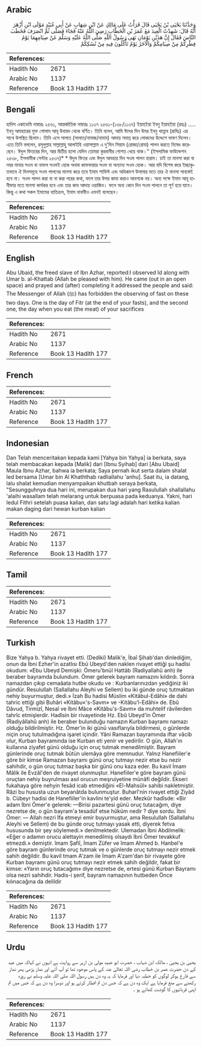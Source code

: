## Arabic


<div dir="rtl" lang="ar" style={{fontSize:'larger',backgroundColor:'#f8f9fa',padding:20}}>
وَحَدَّثَنَا يَحْيَى بْنُ يَحْيَى قَالَ قَرَأْتُ عَلَى مَالِكٍ عَنْ ابْنِ شِهَابٍ عَنْ أَبِي عُبَيْدٍ مَوْلَى ابْنِ أَزْهَرَ أَنَّهُ قَالَ: شَهِدْتُ الْعِيدَ مَعَ عُمَرَ بْنِ الْخَطَّابِ رَضِيَ اللَّهُ عَنْهُ فَجَاءَ فَصَلَّى ثُمَّ انْصَرَفَ فَخَطَبَ النَّاسَ فَقَالَ إِنَّ هَذَيْنِ يَوْمَانِ نَهَى رَسُولُ اللَّهِ صَلَّى اللَّهُ عَلَيْهِ وَسَلَّمَ عَنْ صِيَامِهِمَا يَوْمُ فِطْرِكُمْ مِنْ صِيَامِكُمْ وَالْآخَرُ يَوْمٌ تَأْكُلُونَ فِيهِ مِنْ نُسُكِكُمْ
</div>
<div style={{backgroundColor:'#f8f9fa',padding:20, marginBottom: 10}}><table> <thead> <tr> <th>References:</th> <th></th> </tr> </thead> <tbody><tr><td>Hadith No</td><td>2671</td></tr><tr><td>Arabic No</td><td>1137</td></tr><tr><td>Reference</td><td>Book 13 Hadith 177</td></tr></tbody></table></div>

## Bengali


<div dir="ltr" lang="bn" style={{fontSize:'larger',backgroundColor:'#f8f9fa',padding:20}}>
হাদিস একাডেমি নাম্বারঃ ২৫৬১, আন্তর্জাতিক নাম্বারঃ ১১৩৭ ২৫৬১-(১৩৮/১১৩৭) ইয়াহইয়া ইবনু ইয়াহইয়া (রহঃ) ..... ইবনু আযহারের মুক্ত গোলাম আবূ উবায়দ থেকে বর্ণিত। তিনি বলেন, আমি ঈদের দিন উমর ইবনু খাত্ত্বাব (রাযিঃ) এর সাথে উপস্থিত ছিলাম। তিনি এসে সালাত (সালাত/নামাজ/নামায) আদায় সমাপ্ত করে লোকদের উদ্দেশে ভাষণ দিলেন। এতে তিনি বললেন, রসূলুল্লাহ সাল্লাল্লাহু আলাইহি ওয়াসাল্লাম এ দু'দিন সিয়াম (রোজা/রোযা) পালন করতে নিষেধ করেছেন। ঈদুল ফিতরের দিন, আর দ্বিতীয় হলো যেদিন তোমরা কুরবানীর গোশত খেয়ে থাক।" (ইসলামিক ফাউন্ডেশন ২৫৩৮, ইসলামীক সেন্টার ২৫৩৭)* * ঈদুল ফিতর এবং ঈদুল আযহার দিন সওম পালন হারাম। চাই তা মানসা করা বা নযর মানার সওম বা নাফল সওমই হোক অথবা কাফফারার সওম বা অন্যান্য সওম হোক। আর যদি বিশেষ করে ইচ্ছাকৃতভাবে ঐ দিনসমূহে সওম পালনের মানসা করে তবে ইমাম শাফিঈ এবং অধিকাংশ উলামার মতে তার ঐ মানসা সাব্যস্তই হবে না। সওম পালন করা বা না করা পরের কথা, ফলে তার উপর কাযা করাও আবশ্যক নয়। অন্য পক্ষে ইমাম আবূ হানীফার মতে মানসা কার্যকর হবে এবং তার কায আদায় ওয়াজিব। ফলে অন্য কোন দিন সওম পালনে তা পূর্ণ হয়ে যাবে। কিন্তু এ কথা সকল ইমামের ব্যতিক্রম, ইমাম নাবাবীও এমনই বলেছেন।
</div>
<div style={{backgroundColor:'#f8f9fa',padding:20, marginBottom: 10}}><table> <thead> <tr> <th>References:</th> <th></th> </tr> </thead> <tbody><tr><td>Hadith No</td><td>2671</td></tr><tr><td>Arabic No</td><td>1137</td></tr><tr><td>Reference</td><td>Book 13 Hadith 177</td></tr></tbody></table></div>

## English


<div dir="ltr" lang="en" style={{fontSize:'larger',backgroundColor:'#f8f9fa',padding:20}}>
Abu Ubaid, the freed slave of Ibn Azhar, reported:I observed Id along with Umar b. al-Khattab (Allah be pleased with him). He came (out in an open space) and prayed and (after) completing it addressed the people and said: The Messenger of Allah (ﷺ) has forbidden the observing of fast on these two days. One is the day of Fitr (at the end of your fasts), and the second one, the day when you eat (the meat) of your sacrifices
</div>
<div style={{backgroundColor:'#f8f9fa',padding:20, marginBottom: 10}}><table> <thead> <tr> <th>References:</th> <th></th> </tr> </thead> <tbody><tr><td>Hadith No</td><td>2671</td></tr><tr><td>Arabic No</td><td>1137</td></tr><tr><td>Reference</td><td>Book 13 Hadith 177</td></tr></tbody></table></div>

## French


<div dir="ltr" lang="fr" style={{fontSize:'larger',backgroundColor:'#f8f9fa',padding:20}}>

</div>
<div style={{backgroundColor:'#f8f9fa',padding:20, marginBottom: 10}}><table> <thead> <tr> <th>References:</th> <th></th> </tr> </thead> <tbody><tr><td>Hadith No</td><td>2671</td></tr><tr><td>Arabic No</td><td>1137</td></tr><tr><td>Reference</td><td>Book 13 Hadith 177</td></tr></tbody></table></div>

## Indonesian


<div dir="ltr" lang="id" style={{fontSize:'larger',backgroundColor:'#f8f9fa',padding:20}}>
Dan Telah menceritakan kepada kami [Yahya bin Yahya] ia berkata, saya telah membacakan kepada [Malik] dari [Ibnu Syihab] dari [Abu Ubaid] Maula Ibnu Azhar, bahwa ia berkata; Saya pernah ikut serta dalam shalat Ied bersama [Umar bin Al Khaththab radliallahu 'anhu]. Saat itu, ia datang, lalu shalat kemudian menyampaikan khutbah seraya berkata, "Sesungguhnya dua hari ini, merupakan dua hari yang Rasulullah shallallahu 'alaihi wasallam telah melarang untuk berpuasa pada keduanya. Yakni, hari Iedul Fithri setelah puasa kalian, dan satu lagi adalah hari ketika kalian makan daging dari hewan kurban kalian
</div>
<div style={{backgroundColor:'#f8f9fa',padding:20, marginBottom: 10}}><table> <thead> <tr> <th>References:</th> <th></th> </tr> </thead> <tbody><tr><td>Hadith No</td><td>2671</td></tr><tr><td>Arabic No</td><td>1137</td></tr><tr><td>Reference</td><td>Book 13 Hadith 177</td></tr></tbody></table></div>

## Tamil


<div dir="ltr" lang="ta" style={{fontSize:'larger',backgroundColor:'#f8f9fa',padding:20}}>

</div>
<div style={{backgroundColor:'#f8f9fa',padding:20, marginBottom: 10}}><table> <thead> <tr> <th>References:</th> <th></th> </tr> </thead> <tbody><tr><td>Hadith No</td><td>2671</td></tr><tr><td>Arabic No</td><td>1137</td></tr><tr><td>Reference</td><td>Book 13 Hadith 177</td></tr></tbody></table></div>

## Turkish


<div dir="ltr" lang="tr" style={{fontSize:'larger',backgroundColor:'#f8f9fa',padding:20}}>
Bize Yahya b. Yahya rivayet etti. (Dediki) Malik'e, İbaî Şihab'dan dinlediğim, onun da İbni Ezher'in azatlısı Ebû Ubeyd'den naklen rivayet ettiği şu hadîsi okudum: «Ebu Ubeyd Demişki: Ömeru'bnül Hattâb (Radiyallahû anh) ile beraber bayramda bulundum. Ömer gelerek bayram namazını kıldırdı. Sonra namazdan çıkıp cemaâata hutbe okudu ve : Kurbanlarınızdan yediğiniz iki gündür. Resulullah (Sallallahu Aleyhi ve Sellem) bu iki günde oruç tutmaktan nehiy buyurmuştur, dedi.» İzah Bu hadisi Müslim «Kitâbul-Edâhi» de dahi tahric ettiği gibi Buhâri «Kitâbu«'s-Savm» ve -Kitâbu'l-Edâhi» de. Ebû Dâvud, Tirmizî, Nesaî ve îbni Mâce «Kitâbu's-Savm» da muhtelif râvilerden tahrîc etmişlerdir. Hadîsin bir rivayetinde Hz. Ebû Ubeyd'in Ömer (Radiyâllahû anh) ile beraber bulunduğu namazın Kurban bayramı namazı olduğu bildirilmiştir. Hz. Ömer'in iki günü vasıflarıyla bildirmesi, o günlerde niçin oruç tutulmadığına işaret içindir. Yâni Ramazan bayramında iftar vâcib olur, Kurban bayramında ise Kurban eti yenir ve yedirilir. O gün, Allah'ın kullarına ziyafet günü olduğu için oruç tutmak menedilmiştir. Bayram günlerinde oruç tutmak bütün ulemâya göre memnudur. Yalnız Hanefiiler'e göre bir kimse Ramazan bayramı günü oruç tutmayı nezir etse bu nezir sahihdir, o gün oruç tutmaz başka bir günü onu kaza eder. Bu kavil İmam Mâlik ile Evzâî'den de rivayet olunmuştur. Hanefiiler'e göre bayram günü oruçtan nehiy buyrulması asıl orucun meşruiyetine münâfi değildir. Ekseri fukahaya göre nehyin fesâd icab etmediğini «El-Mahsûl» sahibi nakletmiştir. Râzi bu hususta uzun beyanâtda bulunmuştur. Buharî'nin rivayet ettiği Ziyâd b. Cübeyr hadisi de Hanefiiler'in kavlini te'yid eder. Mezkûr hadîsde: «Bir adam İbni Ömer'e gelerek: —Birisi pazartesi günü oruç tutacağım, diye nezretse de, o gün bayram'a tesadüf etse hüküm nedir ? diye sordu. İbni Ömer: — Allah nezri İfa etmeyi emir buyurmuştur, ama Resulullah (Sallallahu Aleyhi ve Sellem) de bu günde oruç tutmayı yasak etti, diyerek fetva hususunda bir şey söylemedi.» denilmektedir. Ulemadan İbni Abdilmelik: «Eğer o adamın orucu alettayin menedilmiş olsaydı îbni Ömer tevakkuf etmezdi.» demiştir. îmam Şafiî, İmam Züfer ve îmam Ahmed b. Hanbel'e göre bayram günlerinde oruç tutmak ve o günlerde oruç tutmayı nezir etmek sahih değildir. Bu kavil tmam A'zam ile İmam A'zam'dan bir rivayete göre Kurban bayramı günü oruç tutmayı nezir etmek sahih değildir, fakat bir kimse: «Yarın oruç tutacağım» diye nezretse de, ertesi günü Kurban Bayramı olsa nezri sahihdir. Hadis-i şerif, bayram namazının hutbeden Önce kılınacağına da delildir
</div>
<div style={{backgroundColor:'#f8f9fa',padding:20, marginBottom: 10}}><table> <thead> <tr> <th>References:</th> <th></th> </tr> </thead> <tbody><tr><td>Hadith No</td><td>2671</td></tr><tr><td>Arabic No</td><td>1137</td></tr><tr><td>Reference</td><td>Book 13 Hadith 177</td></tr></tbody></table></div>

## Urdu


<div dir="rtl" lang="ur" style={{fontSize:'larger',backgroundColor:'#f8f9fa',padding:20}}>
یحییٰ بن یحییٰ ، مالک ابن شہاب ، حضرت ابو عبید مولی بن ازہر سے روایت ہے انہوں نے کہاکہ میں عید کے دن حضرت عمر بن خطاب رضی اللہ تعالیٰ عنہ کے پاس موجود تھا تو آپ آئے اور نماز پڑھی پھر نماز سے فارغ ہوکر لوگوں کو خطبہ دیا اور فرمایا کہ یہ وہ دن ہیں رسول اللہ صلی اللہ علیہ وسلم نے روزہ رکھنے سے منع فرمایا ہے ایک وہ دن ہے کہ جس دن تم افطار کرتے ہو اور دوسرا وہ دن ہے کہ جس میں تم اپنی قربانیوں کا گوشت کھاتے ہو ۔
</div>
<div style={{backgroundColor:'#f8f9fa',padding:20, marginBottom: 10}}><table> <thead> <tr> <th>References:</th> <th></th> </tr> </thead> <tbody><tr><td>Hadith No</td><td>2671</td></tr><tr><td>Arabic No</td><td>1137</td></tr><tr><td>Reference</td><td>Book 13 Hadith 177</td></tr></tbody></table></div>
